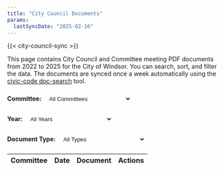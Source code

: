 ```yaml
---
title: "City Council Documents"
params:
  lastSyncDate: "2025-02-16"
---
```


{{< city-council-sync >}}

This page contains City Council and Committee meeting PDF documents from 2022 to 2025 for the City of Windsor. You can search, sort, and filter the data. The documents are synced once a week automatically using the [civic-code doc-search](https://github.com/dntiontk/civic-code?tab=readme-ov-file#doc-search) tool.

<!-- Latest DataTables CSS -->
<link href="https://cdn.datatables.net/2.2.2/css/dataTables.min.css" rel="stylesheet">
<link href="https://cdn.datatables.net/buttons/3.0.1/css/buttons.dataTables.min.css" rel="stylesheet">

<!-- Required JS -->
<script src="https://code.jquery.com/jquery-3.7.1.min.js"></script>
<script src="https://cdn.datatables.net/2.2.2/js/dataTables.min.js"></script>
<script src="https://cdn.datatables.net/buttons/3.0.1/js/dataTables.buttons.min.js"></script>
<script src="https://cdn.datatables.net/buttons/3.0.1/js/buttons.html5.min.js"></script>

<style>
.filters {
    margin: 20px 0;
    display: flex;
    gap: 20px;
    flex-wrap: wrap;
}
.filters label {
    margin-right: 5px;
    font-weight: bold;
}
.filters select {
    padding: 5px;
    border-radius: 4px;
    min-width: 200px;
    background-color: var(--background);
    color: var(--color);
    border: 1px solid var(--border-color);
}
.dataTables_wrapper {
    font-size: 0.9em;
}
table.dataTable {
    background-color: var(--background);
    color: var(--color);
    border-color: var(--border-color);
}
table.dataTable td {
    padding: 8px 10px;
    border-color: var(--border-color);
}
table.dataTable thead th {
    background-color: var(--background);
    color: var(--color);
    border-color: var(--border-color);
    font-weight: bold;
}
table.dataTable tbody tr {
    background-color: var(--background);
}
table.dataTable tbody tr:hover {
    background-color: var(--hover-color);
}
.document-type {
    font-size: 0.9em;
    opacity: 0.8;
}
.dataTables_wrapper .dataTables_length,
.dataTables_wrapper .dataTables_filter,
.dataTables_wrapper .dataTables_info,
.dataTables_wrapper .dataTables_processing,
.dataTables_wrapper .dataTables_paginate {
    color: var(--color) !important;
}
.dataTables_wrapper .dataTables_filter input {
    background-color: var(--background);
    color: var(--color);
    border: 1px solid var(--border-color);
    border-radius: 4px;
    padding: 5px;
}
.dataTables_wrapper .dataTables_length select {
    background-color: var(--background);
    color: var(--color);
    border: 1px solid var(--border-color);
}
.dataTables_wrapper .dataTables_paginate .paginate_button {
    background-color: var(--background) !important;
    color: var(--color) !important;
    border: 1px solid var(--border-color) !important;
}
.dataTables_wrapper .dataTables_paginate .paginate_button:hover {
    background-color: var(--hover-color) !important;
    color: var(--color) !important;
}
.dataTables_wrapper .dataTables_paginate .paginate_button.current {
    background-color: var(--hover-color) !important;
    color: var(--color) !important;
}
.download-link {
    color: var(--color);
    text-decoration: underline;
}
.download-link:hover {
    opacity: 0.8;
}
</style>

<div class="filters">
    <div>
        <label for="meetingTypeFilter">Committee:</label>
        <select id="meetingTypeFilter">
            <option value="">All Committees</option>
        </select>
    </div>
    <div>
        <label for="yearFilter">Year:</label>
        <select id="yearFilter">
            <option value="">All Years</option>
        </select>
    </div>
    <div>
        <label for="documentTypeFilter">Document Type:</label>
        <select id="documentTypeFilter">
            <option value="">All Types</option>
        </select>
    </div>
</div>

<table id="documentsTable" class="display">
    <thead>
        <tr>
            <th>Committee</th>
            <th>Date</th>
            <th>Document</th>
            <th>Actions</th>
        </tr>
    </thead>
    <tbody id="tableBody">
    </tbody>
</table>

<script>
const table = new DataTable('#documentsTable', {
    pageLength: 25,
    order: [[1, 'desc']],
    dom: 'lBfrtip',
    buttons: ['csv', 'excel'],
    language: {
        search: "Search all columns:"
    },
    ajax: {
        url: '/documents/city-council/documents.json',
        dataSrc: 'items'
    },
    columns: [
        { 
            data: 'meeting.name' 
        },
        { 
            data: 'date',
            render: (data, type, row) => {
                if (type === 'display') {
                    const date = new Date(data);
                    return date.toLocaleDateString('en-GB', {
                        weekday: 'long',
                        year: 'numeric',
                        month: 'long',
                        day: 'numeric'
                    });
                }
                return data;
            }
        },
        { 
            data: 'name',
            render: (data, type, row) => {
                const docType = data.split('.')[0].toLowerCase().includes('agenda') ? 'Agenda' :
                               data.split('.')[0].toLowerCase().includes('minutes') ? 'Minutes' :
                               data.split('.')[0].toLowerCase().includes('consolidated') ? 'Consolidated Agenda' :
                               'Other';
                return `<strong>${docType}</strong><div class="document-type">${data}</div>`;
            }
        },
        { 
            data: 'link',
            render: (data, type, row) => `<a href="${data}" target="_blank" class="download-link">Download</a>`
        }
    ],
    initComplete: function(settings, json) {
        // Populate filters
        const meetingTypes = new Set(json.items.map(item => item.meeting.name));
        const years = new Set(json.items.map(item => new Date(item.date).getFullYear()));
        const documentTypes = new Set(json.items.map(item => {
            const name = item.name.toLowerCase();
            return name.includes('agenda') ? 'Agenda' :
                   name.includes('minutes') ? 'Minutes' :
                   name.includes('consolidated') ? 'Consolidated Agenda' :
                   'Other';
        }));
        
        populateFilter('meetingTypeFilter', meetingTypes);
        populateFilter('yearFilter', Array.from(years).sort((a, b) => b - a));
        populateFilter('documentTypeFilter', documentTypes);
        
        // Add filter functionality
        $('.filters select').on('change', function() {
            table.draw();
        });
        
        // Custom filtering function
        $.fn.dataTable.ext.search.push(function(settings, data, dataIndex) {
            const meetingType = $('#meetingTypeFilter').val();
            const year = $('#yearFilter').val();
            const docType = $('#documentTypeFilter').val();
            
            const rowMeetingType = data[0];
            const rowDate = new Date(data[1]);
            const rowDocType = data[2];
            
            const meetingMatch = !meetingType || rowMeetingType === meetingType;
            const yearMatch = !year || rowDate.getFullYear().toString() === year;
            const docMatch = !docType || rowDocType.includes(docType);
            
            return meetingMatch && yearMatch && docMatch;
        });
    }
});

function populateFilter(id, values) {
    const filter = document.getElementById(id);
    Array.from(values).sort().forEach(value => {
        const option = document.createElement('option');
        option.value = value;
        option.textContent = value;
        filter.appendChild(option);
    });
}
</script>
